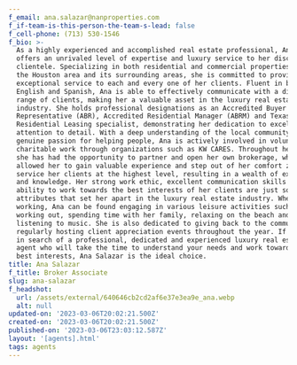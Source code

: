 ```yaml
---
f_email: ana.salazar@nanproperties.com
f_if-team-is-this-person-the-team-s-lead: false
f_cell-phone: (713) 530-1546
f_bio: >-
  As a highly experienced and accomplished real estate professional, Ana Salazar
  offers an unrivaled level of expertise and luxury service to her discerning
  clientele. Specializing in both residential and commercial properties within
  the Houston area and its surrounding areas, she is committed to providing
  exceptional service to each and every one of her clients. Fluent in both
  English and Spanish, Ana is able to effectively communicate with a diverse
  range of clients, making her a valuable asset in the luxury real estate
  industry. She holds professional designations as an Accredited Buyer's
  Representative (ABR), Accredited Residential Manager (ABRM) and Texas
  Residential Leasing specialist, demonstrating her dedication to excellence and
  attention to detail. With a deep understanding of the local community and a
  genuine passion for helping people, Ana is actively involved in volunteer and
  charitable work through organizations such as KW CARES. Throughout her career,
  she has had the opportunity to partner and open her own brokerage, which has
  allowed her to gain valuable experience and step out of her comfort zone to
  service her clients at the highest level, resulting in a wealth of experience
  and knowledge. Her strong work ethic, excellent communication skills and
  ability to work towards the best interests of her clients are just some of the
  attributes that set her apart in the luxury real estate industry. When not
  working, Ana can be found engaging in various leisure activities such as
  working out, spending time with her family, relaxing on the beach and
  listening to music. She is also dedicated to giving back to the community and
  regularly hosting client appreciation events throughout the year. If you are
  in search of a professional, dedicated and experienced luxury real estate
  agent who will take the time to understand your needs and work towards your
  best interests, Ana Salazar is the ideal choice.
title: Ana Salazar
f_title: Broker Associate
slug: ana-salazar
f_headshot:
  url: /assets/external/640646cb2cd2af6e37e3ea9e_ana.webp
  alt: null
updated-on: '2023-03-06T20:02:21.500Z'
created-on: '2023-03-06T20:02:21.500Z'
published-on: '2023-03-06T23:03:12.587Z'
layout: '[agents].html'
tags: agents
---
```



